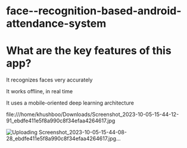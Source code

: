 # face--recognition-based-android-attendance-system

# What are the key features of this app?

It recognizes faces very accurately

It works offline, in real time

It uses a mobile-oriented deep learning architecture

file:///home/khushboo/Downloads/Screenshot_2023-10-05-15-44-12-91_ebdfe411e5f8a990c8f34efaa4264617.jpg


 
![Uploading Screenshot_2023-10-05-15-44-08-28_ebdfe411e5f8a990c8f34efaa4264617.jpg…]()
